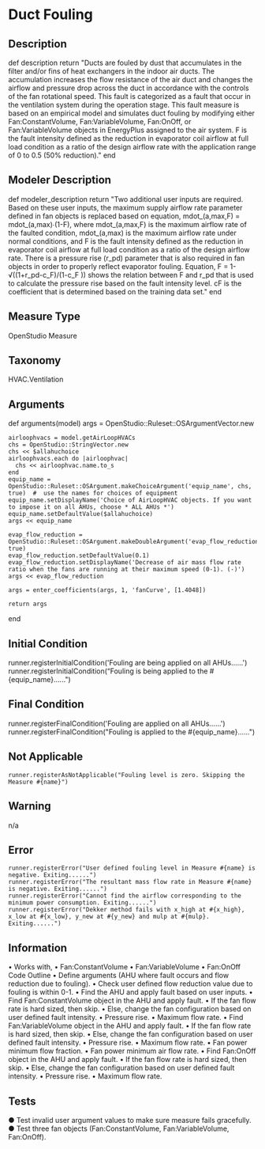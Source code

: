 # Duct Fouling

## Description

  def description
    return "Ducts are fouled by dust that accumulates in the filter and/or fins of heat exchangers in the indoor air ducts. The accumulation increases the flow resistance of the air duct and changes the airflow and pressure drop across the duct in accordance with the controls of the fan rotational speed. This fault is categorized as a fault that occur in the ventilation system during the operation stage. This fault measure is based on an empirical model and simulates duct fouling by modifying either Fan:ConstantVolume, Fan:VariableVolume, Fan:OnOff, or Fan:VariableVolume objects in EnergyPlus assigned to the air system. F is the fault intensity defined as the reduction in evaporator coil airflow at full load condition as a ratio of the design airflow rate with the application range of 0 to 0.5 (50% reduction)."
  end
  
## Modeler Description

  def modeler_description
    return "Two additional user inputs are required. Based on these user inputs, the maximum supply airflow rate parameter defined in fan objects is replaced based on equation, mdot_(a,max,F) = mdot_(a,max)∙(1-F), where mdot_(a,max,F) is the maximum airflow rate of the faulted condition, mdot_(a,max) is the maximum airflow rate under normal conditions, and F is the fault intensity defined as the reduction in evaporator coil airflow at full load condition as a ratio of the design airflow rate.  There is a pressure rise (r_pd) parameter that is also required in fan objects in order to properly reflect evaporator fouling. Equation, F = 1-√((1+r_pd-c_F)/(1-c_F ))  shows the relation between F and r_pd that is used to calculate the pressure rise based on the fault intensity level. cF is the coefficient that is determined based on the training data set."
  end
  
## Measure Type

OpenStudio Measure 

## Taxonomy

HVAC.Ventilation

## Arguments 

  def arguments(model)
    args = OpenStudio::Ruleset::OSArgumentVector.new

    airloophvacs = model.getAirLoopHVACs
    chs = OpenStudio::StringVector.new
    chs << $allahuchoice
    airloophvacs.each do |airloophvac|
      chs << airloophvac.name.to_s
    end
    equip_name = OpenStudio::Ruleset::OSArgument.makeChoiceArgument('equip_name', chs, true)  #  use the names for choices of equipment
    equip_name.setDisplayName('Choice of AirLoopHVAC objects. If you want to impose it on all AHUs, choose * ALL AHUs *')
    equip_name.setDefaultValue($allahuchoice)
    args << equip_name
    
    evap_flow_reduction = OpenStudio::Ruleset::OSArgument.makeDoubleArgument('evap_flow_reduction', true)
    evap_flow_reduction.setDefaultValue(0.1)
    evap_flow_reduction.setDisplayName('Decrease of air mass flow rate ratio when the fans are running at their maximum speed (0-1). (-)')
    args << evap_flow_reduction
    
    args = enter_coefficients(args, 1, 'fanCurve', [1.4048])

    return args
  end
  
## Initial Condition

runner.registerInitialCondition('Fouling are being applied on all AHUs......')
runner.registerInitialCondition(“Fouling is being applied to the #{equip_name}......")

## Final Condition

runner.registerFinalCondition('Fouling are applied on all AHUs......')
runner.registerFinalCondition("Fouling is applied to the #{equip_name}......")

## Not Applicable

    runner.registerAsNotApplicable("Fouling level is zero. Skipping the Measure #{name}")

## Warning

n/a

## Error
    runner.registerError("User defined fouling level in Measure #{name} is negative. Exiting......")
    runner.registerError("The resultant mass flow rate in Measure #{name} is negative. Exiting......")
    runner.registerError("Cannot find the airflow corresponding to the minimum power consumption. Exiting......")
    runner.registerError("Dekker method fails with x_high at #{x_high}, x_low at #{x_low}, y_new at #{y_new} and mulp at #{mulp}. Exiting......")

## Information

•	Works with, 
•	Fan:ConstantVolume
•	Fan:VariableVolume 
•	Fan:OnOff
Code Outline
•	Define arguments (AHU where fault occurs and flow reduction due to fouling).
•	Check user defined flow reduction value due to fouling is within 0-1. 
•	Find the AHU and apply fault based on user inputs.
•	Find Fan:ConstantVolume object in the AHU and apply fault.
•	If the fan flow rate is hard sized, then skip.
•	Else, change the fan configuration based on user defined fault intensity.
•	Pressure rise.
•	Maximum flow rate.
•	Find Fan:VariableVolume object in the AHU and apply fault.
•	If the fan flow rate is hard sized, then skip.
•	Else, change the fan configuration based on user defined fault intensity.
•	Pressure rise.
•	Maximum flow rate.
•	Fan power minimum flow fraction.
•	Fan power minimum air flow rate. 
•	Find Fan:OnOff object in the AHU and apply fault.
•	If the fan flow rate is hard sized, then skip.
•	Else, change the fan configuration based on user defined fault intensity.
•	Pressure rise.
•	Maximum flow rate.

## Tests

●	Test invalid user argument values to make sure measure fails gracefully.
●	Test three fan objects (Fan:ConstantVolume, Fan:VariableVolume, Fan:OnOff). 
